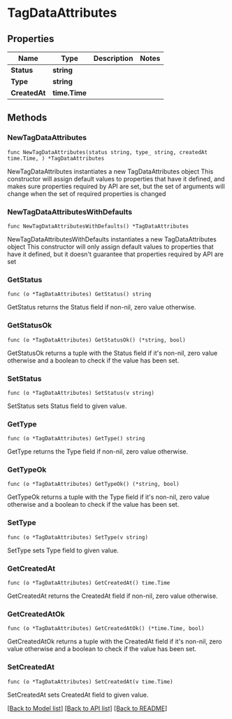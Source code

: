 # TagDataAttributes

## Properties

Name | Type | Description | Notes
------------ | ------------- | ------------- | -------------
**Status** | **string** |  | 
**Type** | **string** |  | 
**CreatedAt** | **time.Time** |  | 

## Methods

### NewTagDataAttributes

`func NewTagDataAttributes(status string, type_ string, createdAt time.Time, ) *TagDataAttributes`

NewTagDataAttributes instantiates a new TagDataAttributes object
This constructor will assign default values to properties that have it defined,
and makes sure properties required by API are set, but the set of arguments
will change when the set of required properties is changed

### NewTagDataAttributesWithDefaults

`func NewTagDataAttributesWithDefaults() *TagDataAttributes`

NewTagDataAttributesWithDefaults instantiates a new TagDataAttributes object
This constructor will only assign default values to properties that have it defined,
but it doesn't guarantee that properties required by API are set

### GetStatus

`func (o *TagDataAttributes) GetStatus() string`

GetStatus returns the Status field if non-nil, zero value otherwise.

### GetStatusOk

`func (o *TagDataAttributes) GetStatusOk() (*string, bool)`

GetStatusOk returns a tuple with the Status field if it's non-nil, zero value otherwise
and a boolean to check if the value has been set.

### SetStatus

`func (o *TagDataAttributes) SetStatus(v string)`

SetStatus sets Status field to given value.


### GetType

`func (o *TagDataAttributes) GetType() string`

GetType returns the Type field if non-nil, zero value otherwise.

### GetTypeOk

`func (o *TagDataAttributes) GetTypeOk() (*string, bool)`

GetTypeOk returns a tuple with the Type field if it's non-nil, zero value otherwise
and a boolean to check if the value has been set.

### SetType

`func (o *TagDataAttributes) SetType(v string)`

SetType sets Type field to given value.


### GetCreatedAt

`func (o *TagDataAttributes) GetCreatedAt() time.Time`

GetCreatedAt returns the CreatedAt field if non-nil, zero value otherwise.

### GetCreatedAtOk

`func (o *TagDataAttributes) GetCreatedAtOk() (*time.Time, bool)`

GetCreatedAtOk returns a tuple with the CreatedAt field if it's non-nil, zero value otherwise
and a boolean to check if the value has been set.

### SetCreatedAt

`func (o *TagDataAttributes) SetCreatedAt(v time.Time)`

SetCreatedAt sets CreatedAt field to given value.



[[Back to Model list]](../README.md#documentation-for-models) [[Back to API list]](../README.md#documentation-for-api-endpoints) [[Back to README]](../README.md)


